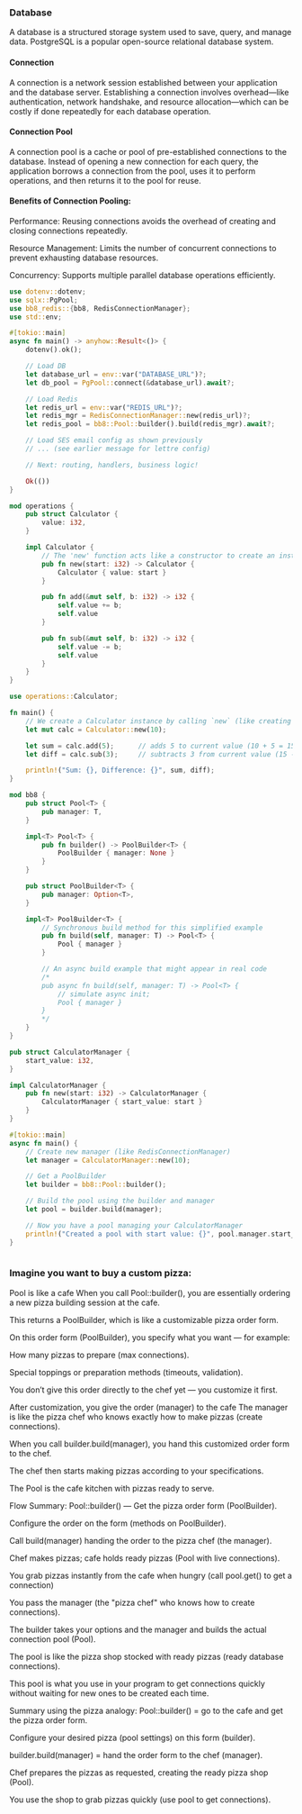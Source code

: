 ### Database

A database is a structured storage system used to save, query, and manage data. PostgreSQL is a popular open-source relational database system.

#### Connection

A connection is a network session established between your application and the database server. Establishing a connection involves overhead—like authentication, network handshake, and resource allocation—which can be costly if done repeatedly for each database operation.

#### Connection Pool

A connection pool is a cache or pool of pre-established connections to the database. Instead of opening a new connection for each query, the application borrows a connection from the pool, uses it to perform operations, and then returns it to the pool for reuse.

#### Benefits of Connection Pooling:

Performance: Reusing connections avoids the overhead of creating and closing connections repeatedly.

Resource Management: Limits the number of concurrent connections to prevent exhausting database resources.

Concurrency: Supports multiple parallel database operations efficiently.

```rust
use dotenv::dotenv;
use sqlx::PgPool;
use bb8_redis::{bb8, RedisConnectionManager};
use std::env;

#[tokio::main]
async fn main() -> anyhow::Result<()> {
    dotenv().ok();

    // Load DB
    let database_url = env::var("DATABASE_URL")?;
    let db_pool = PgPool::connect(&database_url).await?;

    // Load Redis
    let redis_url = env::var("REDIS_URL")?;
    let redis_mgr = RedisConnectionManager::new(redis_url)?;
    let redis_pool = bb8::Pool::builder().build(redis_mgr).await?;

    // Load SES email config as shown previously
    // ... (see earlier message for lettre config)

    // Next: routing, handlers, business logic!

    Ok(())
}
```

```rust
mod operations {
    pub struct Calculator {
        value: i32,
    }

    impl Calculator {
        // The 'new' function acts like a constructor to create an instance
        pub fn new(start: i32) -> Calculator {
            Calculator { value: start }
        }

        pub fn add(&mut self, b: i32) -> i32 {
            self.value += b;
            self.value
        }

        pub fn sub(&mut self, b: i32) -> i32 {
            self.value -= b;
            self.value
        }
    }
}

use operations::Calculator;

fn main() {
    // We create a Calculator instance by calling `new` (like creating RedisConnectionManager)
    let mut calc = Calculator::new(10);

    let sum = calc.add(5);      // adds 5 to current value (10 + 5 = 15)
    let diff = calc.sub(3);     // subtracts 3 from current value (15 - 3 = 12)

    println!("Sum: {}, Difference: {}", sum, diff);
}

```

```rust
mod bb8 {
    pub struct Pool<T> {
        pub manager: T,
    }

    impl<T> Pool<T> {
        pub fn builder() -> PoolBuilder<T> {
            PoolBuilder { manager: None }
        }
    }

    pub struct PoolBuilder<T> {
        pub manager: Option<T>,
    }

    impl<T> PoolBuilder<T> {
        // Synchronous build method for this simplified example
        pub fn build(self, manager: T) -> Pool<T> {
            Pool { manager }
        }

        // An async build example that might appear in real code
        /*
        pub async fn build(self, manager: T) -> Pool<T> {
            // simulate async init;
            Pool { manager }
        }
        */
    }
}

pub struct CalculatorManager {
    start_value: i32,
}

impl CalculatorManager {
    pub fn new(start: i32) -> CalculatorManager {
        CalculatorManager { start_value: start }
    }
}

#[tokio::main]
async fn main() {
    // Create new manager (like RedisConnectionManager)
    let manager = CalculatorManager::new(10);

    // Get a PoolBuilder
    let builder = bb8::Pool::builder();

    // Build the pool using the builder and manager
    let pool = builder.build(manager);

    // Now you have a pool managing your CalculatorManager
    println!("Created a pool with start value: {}", pool.manager.start_value);
}



```

### Imagine you want to buy a custom pizza:

Pool is like a cafe
When you call Pool::builder(), you are essentially ordering a new pizza building session at the cafe.

This returns a PoolBuilder, which is like a customizable pizza order form.

On this order form (PoolBuilder), you specify what you want — for example:

How many pizzas to prepare (max connections).

Special toppings or preparation methods (timeouts, validation).

You don’t give this order directly to the chef yet — you customize it first.

After customization, you give the order (manager) to the cafe
The manager is like the pizza chef who knows exactly how to make pizzas (create connections).

When you call builder.build(manager), you hand this customized order form to the chef.

The chef then starts making pizzas according to your specifications.

The Pool is the cafe kitchen with pizzas ready to serve.

Flow Summary:
Pool::builder() — Get the pizza order form (PoolBuilder).

Configure the order on the form (methods on PoolBuilder).

Call build(manager) handing the order to the pizza chef (the manager).

Chef makes pizzas; cafe holds ready pizzas (Pool with live connections).

You grab pizzas instantly from the cafe when hungry (call pool.get() to get a connection)

You pass the manager (the "pizza chef" who knows how to create connections).

The builder takes your options and the manager and builds the actual connection pool (Pool).

The pool is like the pizza shop stocked with ready pizzas (ready database connections).

This pool is what you use in your program to get connections quickly without waiting for new ones to be created each time.

Summary using the pizza analogy:
Pool::builder() = go to the cafe and get the pizza order form.

Configure your desired pizza (pool settings) on this form (builder).

builder.build(manager) = hand the order form to the chef (manager).

Chef prepares the pizzas as requested, creating the ready pizza shop (Pool).

You use the shop to grab pizzas quickly (use pool to get connections).
